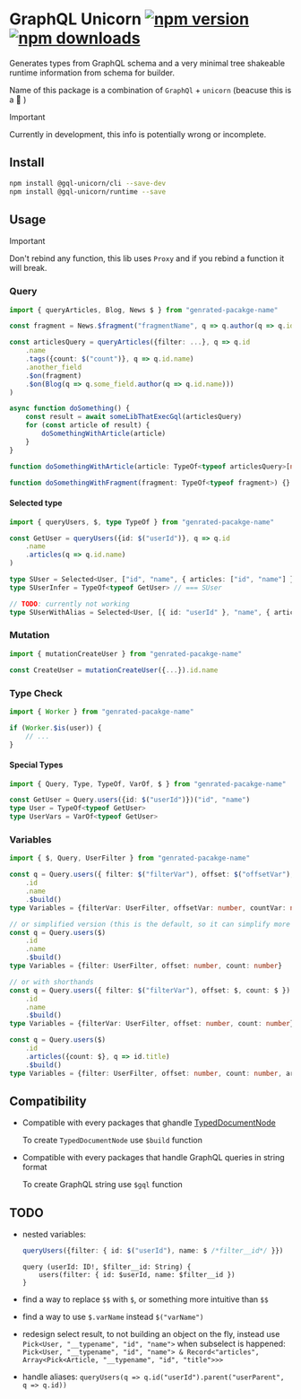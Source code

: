 # GraphQL Unicorn [![npm version](https://badgen.net/npm/v/@gql-unicorn/runtime)](https://npm.im/@gql-unicorn/runtime) [![npm downloads](https://badgen.net/npm/dm/@gql-unicorn/runtime)](https://npm.im/@gql-unicorn/runtime)

Generates types from GraphQL schema and a very minimal tree shakeable runtime information from schema for builder.

Name of this package is a combination of `GraphQl` + `unicorn` (beacuse this is a 🦄 )

> [!IMPORTANT]
> Currently in development, this info is potentially wrong or incomplete.

## Install

```bash
npm install @gql-unicorn/cli --save-dev
npm install @gql-unicorn/runtime --save
```

## Usage

> [!IMPORTANT]
> Don't rebind any function, this lib uses `Proxy` and if you rebind a function it will break.

### Query

```typescript
import { queryArticles, Blog, News $ } from "genrated-pacakge-name"

const fragment = News.$fragment("fragmentName", q => q.author(q => q.id.name))

const articlesQuery = queryArticles({filter: ...}, q => q.id
    .name
    .tags({count: $("count")}, q => q.id.name)
    .another_field
    .$on(fragment)
    .$on(Blog(q => q.some_field.author(q => q.id.name)))
)

async function doSomething() {
    const result = await someLibThatExecGql(articlesQuery)
    for (const article of result) {
        doSomethingWithArticle(article)
    }
}

function doSomethingWithArticle(article: TypeOf<typeof articlesQuery>[number]) {}

function doSomethingWithFragment(fragment: TypeOf<typeof fragment>) {}

```

#### Selected type

```typescript
import { queryUsers, $, type TypeOf } from "genrated-pacakge-name"

const GetUser = queryUsers({id: $("userId")}, q => q.id
    .name
    .articles(q => q.id.name)
)

type SUser = Selected<User, ["id", "name", { articles: ["id", "name"] }]>
type SUserInfer = TypeOf<typeof GetUser> // === SUser

// TODO: currently not working
type SUserWithAlias = Selected<User, [{ id: "userId" }, "name", { articles: ["id", "name"] }]>
```


### Mutation

```typescript
import { mutationCreateUser } from "genrated-pacakge-name"

const CreateUser = mutationCreateUser({...}).id.name
```


### Type Check

```typescript
import { Worker } from "genrated-pacakge-name"

if (Worker.$is(user)) {
    // ...
}
```

#### Special Types

```typescript
import { Query, Type, TypeOf, VarOf, $ } from "genrated-pacakge-name"

const GetUser = Query.users({id: $("userId")})("id", "name")
type User = TypeOf<typeof GetUser>
type UserVars = VarOf<typeof GetUser>
```

### Variables

```typescript
import { $, Query, UserFilter } from "genrated-pacakge-name"

const q = Query.users({ filter: $("filterVar"), offset: $("offsetVar"), count: $("countVar") })
    .id
    .name
    .$build()
type Variables = {filterVar: UserFilter, offsetVar: number, countVar: number}

// or simplified version (this is the default, so it can simplify more to: Query.users()...)
const q = Query.users($)
    .id
    .name
    .$build()
type Variables = {filter: UserFilter, offset: number, count: number}

// or with shorthands
const q = Query.users({ filter: $("filterVar"), offset: $, count: $ })
    .id
    .name
    .$build()
type Variables = {filterVar: UserFilter, offset: number, count: number}

const q = Query.users($)
    .id
    .articles({count: $}, q => id.title)
    .$build()
type Variables = {filter: UserFilter, offset: number, count: number, articles__count: number}
```

## Compatibility

* Compatible with every packages that ghandle [TypedDocumentNode](https://the-guild.dev/graphql/codegen/plugins/typescript/typed-document-node)

    To create `TypedDocumentNode` use `$build` function

* Compatible with every packages that handle GraphQL queries in string format

    To create GraphQL string use `$gql` function

## TODO

* nested variables:
    ```ts
    queryUsers({filter: { id: $("userId"), name: $ /*filter__id*/ }})
    ```
    ```gql
    query (userId: ID!, $filter__id: String) {
        users(filter: { id: $userId, name: $filter__id })
    }
    ```

* find a way to replace `$$` with `$`, or something more intuitive than `$$`
* find a way to use `$.varName` instead `$("varName")`
* redesign select result, to not building an object on the fly, instead use `Pick<User, "__typename", "id", "name">`
  when subselect is happened: `Pick<User, "__typename", "id", "name"> & Record<"articles", Array<Pick<Article, "__typename", "id", "title">>>`
* handle aliases: `queryUsers(q => q.id("userId").parent("userParent", q => q.id))`
